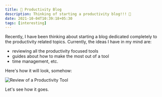 ```yaml
---
title: 💭 Productivity Blog
description: Thinking of starting a productivity blog!!! 🤔
date: 2021-10-04T10:39:18+05:30
tags: [interesting]
---
```


Recently, I have been thinking about starting a blog dedicated completely to the productivity related topics. Currently, the ideas I have in my mind are:

- reviewing all the productivity focused tools
- guides about how to make the most out of a tool
- time management, etc.

Here's how it will look, somehow:

![Review of a Productivity Tool](/images/review-12.png)

Let's see how it goes.
